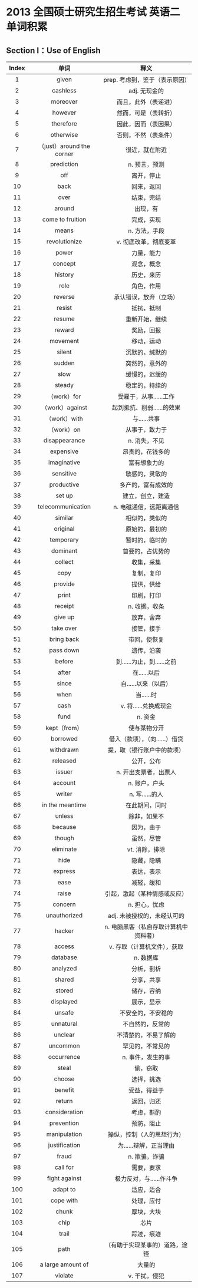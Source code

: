 # 2013 全国硕士研究生招生考试 英语二 单词积累

## Section I：Use of English

| Index |           单词            |                 释义                  |
| :---: | :-----------------------: | :-----------------------------------: |
|   1   |           given           |    prep. 考虑到，鉴于（表示原因）     |
|   2   |         cashless          |             adj. 无现金的             |
|   3   |         moreover          |         而且，此外（表递进）          |
|   4   |          however          |         然而，可是（表转折）          |
|   5   |         therefore         |         因此，因而（表因果）          |
|   6   |         otherwise         |         否则，不然（表条件）          |
|   7   | （just）around the corner |            很近，就在附近             |
|   8   |        prediction         |             n. 预言，预测             |
|   9   |            off            |              离开，停止               |
|  10   |           back            |              回来，返回               |
|  11   |           over            |              结束，完结               |
|  12   |          around           |               出现，有                |
|  13   |     come to fruition      |              完成，实现               |
|  14   |           means           |             n. 方法，手段             |
|  15   |       revolutionize       |         v. 彻底改革，彻底变革         |
|  16   |           power           |              力量，能力               |
|  17   |          concept          |              观念，概念               |
|  18   |          history          |              历史，来历               |
|  19   |           role            |              角色，作用               |
|  20   |          reverse          |        承认错误，放弃（立场）         |
|  21   |          resist           |              抵抗，抵制               |
|  22   |          resume           |            重新开始，继续             |
|  23   |          reward           |              奖励，回报               |
|  24   |         movement          |              移动，运动               |
|  25   |          silent           |            沉默的，缄默的             |
|  26   |          sudden           |            突然的，意外的             |
|  27   |           slow            |            缓慢的，迟缓的             |
|  28   |          steady           |            稳定的，持续的             |
|  29   |        （work）for        |        受雇于，从事......工作         |
|  30   |      （work）against      |      起到抵抗、削弱......的效果       |
|  31   |       （work）with        |             与......共事              |
|  32   |        （work）on         |            从事于，致力于             |
|  33   |       disappearance       |             n. 消失，不见             |
|  34   |         expensive         |           昂贵的，花钱多的            |
|  35   |        imaginative        |             富有想象力的              |
|  36   |         sensitive         |            敏感的，灵敏的             |
|  37   |        productive         |          多产的，富有成效的           |
|  38   |          set up           |           建立，创立，建造            |
|  39   |     telecommunication     |        n. 电磁通信，远距离通信        |
|  40   |          similar          |            相似的，类似的             |
|  41   |         original          |            原始的，最初的             |
|  42   |         temporary         |            暂时的，临时的             |
|  43   |         dominant          |           首要的，占优势的            |
|  44   |          collect          |              收集，采集               |
|  45   |           copy            |              复制，复印               |
|  46   |          provide          |              提供，供给               |
|  47   |           print           |              印刷，打印               |
|  48   |          receipt          |             n. 收据，收条             |
|  49   |          give up          |              放弃，舍弃               |
|  50   |         take over         |              接管，接手               |
|  51   |        bring back         |             带回，使恢复              |
|  52   |         pass down         |              遗传，沿袭               |
|  53   |          before           |      到......为止，到......之前       |
|  54   |           after           |             在......以后              |
|  55   |           since           |         自......以来（以后）          |
|  56   |           when            |              当......时               |
|  57   |           cash            |         v. 将......兑换成现金         |
|  58   |           fund            |                n. 资金                |
|  59   |       kept（from）        |             使与某物分开              |
|  60   |         borrowed          |    借入（款项），（向......）借贷     |
|  61   |         withdrawn         |      提，取（银行账户中的款项）       |
|  62   |         released          |              公开，公布               |
|  63   |          issuer           |         n. 开出支票者，出票人         |
|  64   |          account          |             n. 账户，户头             |
|  65   |          writer           |            n. 写......的人            |
|  66   |      in the meantime      |            在此期间，同时             |
|  67   |          unless           |             除非，如果不              |
|  68   |          because          |              因为，由于               |
|  69   |          though           |              虽然，尽管               |
|  70   |         eliminate         |            vt. 消除，排除             |
|  71   |           hide            |              隐藏，隐瞒               |
|  72   |          express          |              表达，表示               |
|  73   |           ease            |              减轻，缓和               |
|  74   |           raise           |     引起，激起（某种情感或反应）      |
|  75   |          concern          |             n. 担心，忧虑             |
|  76   |       unauthorized        |      adj. 未被授权的，未经认可的      |
|  77   |          hacker           | n. 电脑黑客（私自存取计算机中资料者） |
|  78   |          access           |      v. 存取（计算机文件），获取      |
|  79   |         database          |               n. 数据库               |
|  80   |         analyzed          |              分析，剖析               |
|  81   |          shared           |              分享，共享               |
|  82   |          stored           |              储存，容纳               |
|  83   |         displayed         |              展示，显示               |
|  84   |          unsafe           |          不安全的，不安稳的           |
|  85   |         unnatural         |           不自然的，反常的            |
|  86   |          unclear          |         不清楚的，不易了解的          |
|  87   |         uncommon          |           罕见的，不常见的            |
|  88   |        occurrence         |           n. 事件，发生的事           |
|  89   |           steal           |               偷，窃取                |
|  90   |          choose           |              选择，挑选               |
|  91   |          benefit          |             受益，得益于              |
|  92   |          return           |              返回，归还               |
|  93   |       consideration       |              考虑，斟酌               |
|  94   |        prevention         |              预防，阻止               |
|  95   |       manipulation        |      操纵，控制（人的思想行为）       |
|  96   |       justification       |        为......辩解，正当理由         |
|  97   |           fraud           |             n. 欺骗，诈骗             |
|  98   |         call for          |              需要，要求               |
|  99   |       fight against       |       极力反对，与......作斗争        |
|  100  |         adapt to          |              适应，适合               |
|  101  |         cope with         |              处理，应付               |
|  102  |           chunk           |              厚块，大块               |
|  103  |           chip            |                 芯片                  |
|  104  |           trail           |              踪迹，痕迹               |
|  105  |           path            |    （有助于实现某事的）道路，途径     |
|  106  |     a large amount of     |                大量的                 |
|  107  |          violate          |             v. 干扰，侵犯             |

